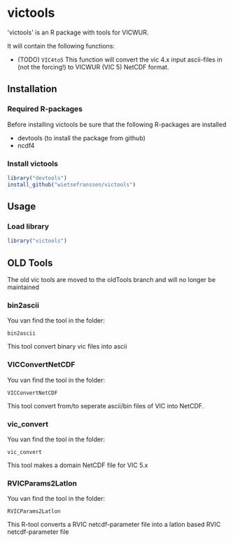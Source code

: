 # victools

'victools' is an R package with tools for VICWUR.

It will contain the following functions:
* (TODO) `VIC4to5`
    This function will convert the vic 4.x input ascii-files in (not the forcing!) to VICWUR (VIC 5) NetCDF format.

## Installation

### Required R-packages

Before installing victools be sure that the following R-packages are installed
* devtools (to install the package from github)
* ncdf4

### Install victools

```R
library("devtools")
install_github("wietsefranssen/victools")
```
  
## Usage

### Load library

```R
library("victools")
```
  
## OLD Tools

The old vic tools are moved to the oldTools branch and will no longer be maintained

### bin2ascii
You van find the tool in the folder: 

`bin2ascii`

This tool convert binary vic files into ascii

### VICConvertNetCDF
You van find the tool in the folder: 

`VICConvertNetCDF`

This tool convert from/to seperate ascii/bin files of VIC into NetCDF.

### vic_convert
You van find the tool in the folder: 

`vic_convert`

This tool makes a domain NetCDF file for VIC 5.x

### RVICParams2Latlon
You van find the tool in the folder: 

`RVICParams2Latlon`

This R-tool converts a RVIC netcdf-parameter file into a latlon based RVIC netcdf-parameter file
